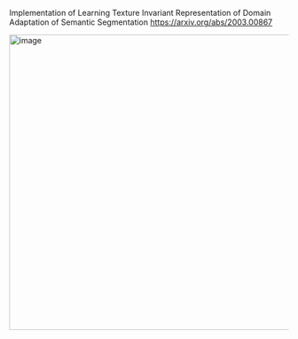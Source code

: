 Implementation of Learning Texture Invariant Representation of Domain Adaptation of Semantic Segmentation https://arxiv.org/abs/2003.00867

<img width="534" alt="image" src="https://user-images.githubusercontent.com/39029444/78094147-c9123800-740e-11ea-83b0-3ee28c2d305b.png">

